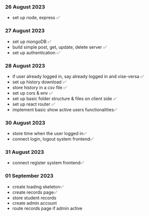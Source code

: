 ### 26 August 2023

- set up node, express ✅

### 27 August 2023

- set up mongoDB ✅
- build simple post, get, update, delete server ✅
- set up authentication ✅

### 28 August 2023

- if user already logged in, say already logged in and vise-versa ✅
- set up history download ✅
- store history in a csv file ✅
- set up cors & env ✅
- set up basic folder structure & files on client side ✅
- set up react router ✅
- implement basic show active users functionalities✅

### 30 August 2023

- store time when the user logged in✅
- connect login, logout system frontend✅

### 31 August 2023

- connect register system frontend✅

### 01 September 2023

- create loading skeleton✅
- create records page✅
- store student records
- create admin account
- route records page if admin active
